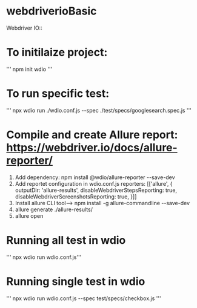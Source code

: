 # webdriverioBasic
Webdriver IO::

# To initilaize project: 
''' npm init wdio '''

# To run specific test: 
''' npx wdio run ./wdio.conf.js  --spec ./test/specs/googlesearch.spec.js '''

# Compile and create Allure report: https://webdriver.io/docs/allure-reporter/
1. Add dependency:  npm install @wdio/allure-reporter --save-dev
2. Add reportet configuration in wdio.conf.js
	reporters: [['allure', {
        outputDir: 'allure-results',
        disableWebdriverStepsReporting: true,
        disableWebdriverScreenshotsReporting: true,
    }]]
3. Install allure CLI tool--> npm install -g allure-commandline --save-dev
4. allure generate ./allure-results/
5. allure open

# Running all test in wdio
 ''' npx wdio run wdio.conf.js''' 

 # Running single test in wdio
 ''' npx wdio run wdio.conf.js --spec test/specs/checkbox.js '''
